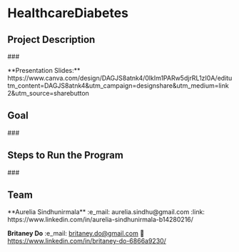 # HealthcareDiabetes

<h2> Project Description </h2>
<p> ### </p>
<p> **Presentation Slides:** https://www.canva.com/design/DAGJS8atnk4/0lkIm1PARw5djrRL1zI0A/editutm_content=DAGJS8atnk4&utm_campaign=designshare&utm_medium=link2&utm_source=sharebutton</p>


<h2> Goal </h2>
<p> ### </p>

<h2> Steps to Run the Program </h2>
<p> ### </p>

<h2> Team </h2>
**Aurelia Sindhunirmala**
:e_mail: aurelia.sindhu@gmail.com
:link: https://www.linkedin.com/in/aurelia-sindhunirmala-b14280216/

**Britaney Do**
:e_mail: britaney.do@gmail.com
:link: https://www.linkedin.com/in/britaney-do-6866a9230/
